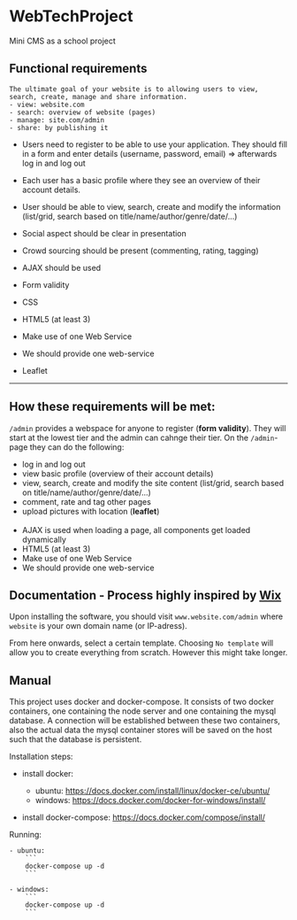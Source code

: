 # WebTechProject

Mini CMS as a school project

## Functional requirements

```
The ultimate goal of your website is to allowing users to view, search, create, manage and share information.
- view: website.com
- search: overview of website (pages)
- manage: site.com/admin
- share: by publishing it
```

- Users need to register to be able to use your application.
  They should fill in a form and enter details (username, password, email) => afterwards log in and log out

- Each user has a basic profile where they see an overview of their account details.
- User should be able to view, search, create and modify the information (list/grid, search based on title/name/author/genre/date/...)
- Social aspect should be clear in presentation
- Crowd sourcing should be present (commenting, rating, tagging)

- AJAX should be used
- Form validity
- CSS
- HTML5 (at least 3)
- Make use of one Web Service
- We should provide one web-service
- Leaflet

---

## How these requirements will be met:

`/admin` provides a webspace for anyone to register (**form validity**). They will start at the lowest tier and the admin can cahnge their tier. On the `/admin`-page they can do the following:

- log in and log out
- view basic profile (overview of their account details)
- view, search, create and modify the site content (list/grid, search based on title/name/author/genre/date/...)
- comment, rate and tag other pages
- upload pictures with location (**leaflet**)
  <br/><br/>
- AJAX is used when loading a page, all components get loaded dynamically
- HTML5 (at least 3)
- Make use of one Web Service
- We should provide one web-service

## Documentation - Process highly inspired by [Wix](https://www.wix.com)

Upon installing the software, you should visit `www.website.com/admin` where `website` is your own domain name (or IP-adress).

From here onwards, select a certain template. Choosing `No template` will allow you to create everything from scratch. However this might take longer.

<!-- As this project is just a beginner project, only several templates are available. Luckily these can be easily inserted by other contributors -->
<!-- These might be templates at first, but should become categories when there are many templates in the long run, such as "business" and "blog" -->

## Manual

This project uses docker and docker-compose.
It consists of two docker containers, one containing the node server and one containing the mysql database.
A connection will be established between these two containers, also the actual data the mysql container stores will be saved on the host such that the database is persistent.

Installation steps:

- install docker:

  - ubuntu: https://docs.docker.com/install/linux/docker-ce/ubuntu/
  - windows: https://docs.docker.com/docker-for-windows/install/

- install docker-compose: https://docs.docker.com/compose/install/

Running:

    - ubuntu:
        ```
        docker-compose up -d
        ```

    - windows:
        ```
        docker-compose up -d
        ```
